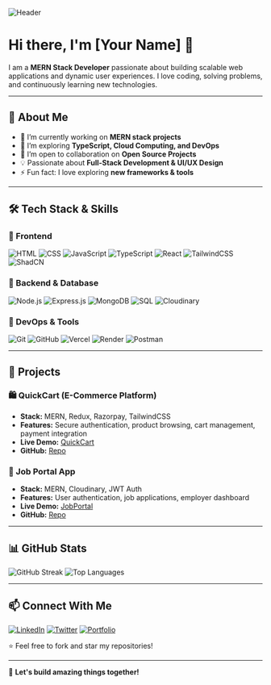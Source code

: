 ![Header](https://raw.githubusercontent.com/your-username/your-repo/main/header-image.png)

# Hi there, I'm [Your Name] 👋

I am a **MERN Stack Developer** passionate about building scalable web applications and dynamic user experiences. I love coding, solving problems, and continuously learning new technologies.

---

## 🚀 About Me

- 🔭 I’m currently working on **MERN stack projects**
- 🌱 I’m exploring **TypeScript, Cloud Computing, and DevOps**
- 🤝 I’m open to collaboration on **Open Source Projects**
- 💡 Passionate about **Full-Stack Development & UI/UX Design**
- ⚡ Fun fact: I love exploring **new frameworks & tools**

---

## 🛠 Tech Stack & Skills

### 🔹 Frontend
![HTML](https://img.shields.io/badge/HTML5-E34F26?style=for-the-badge&logo=html5&logoColor=white)
![CSS](https://img.shields.io/badge/CSS3-1572B6?style=for-the-badge&logo=css3&logoColor=white)
![JavaScript](https://img.shields.io/badge/JavaScript-F7DF1E?style=for-the-badge&logo=javascript&logoColor=black)
![TypeScript](https://img.shields.io/badge/TypeScript-007ACC?style=for-the-badge&logo=typescript&logoColor=white)
![React](https://img.shields.io/badge/React-61DAFB?style=for-the-badge&logo=react&logoColor=black)
![TailwindCSS](https://img.shields.io/badge/TailwindCSS-38B2AC?style=for-the-badge&logo=tailwind-css&logoColor=white)
![ShadCN](https://img.shields.io/badge/ShadCN-000000?style=for-the-badge&logo=shadcn&logoColor=white)

### 🔹 Backend & Database
![Node.js](https://img.shields.io/badge/Node.js-339933?style=for-the-badge&logo=node.js&logoColor=white)
![Express.js](https://img.shields.io/badge/Express.js-000000?style=for-the-badge&logo=express&logoColor=white)
![MongoDB](https://img.shields.io/badge/MongoDB-47A248?style=for-the-badge&logo=mongodb&logoColor=white)
![SQL](https://img.shields.io/badge/SQL-4479A1?style=for-the-badge&logo=sqlite&logoColor=white)
![Cloudinary](https://img.shields.io/badge/Cloudinary-FFBB00?style=for-the-badge&logo=cloudinary&logoColor=white)

### 🔹 DevOps & Tools
![Git](https://img.shields.io/badge/Git-F05032?style=for-the-badge&logo=git&logoColor=white)
![GitHub](https://img.shields.io/badge/GitHub-181717?style=for-the-badge&logo=github&logoColor=white)
![Vercel](https://img.shields.io/badge/Vercel-000000?style=for-the-badge&logo=vercel&logoColor=white)
![Render](https://img.shields.io/badge/Render-46E3B7?style=for-the-badge&logo=render&logoColor=white)
![Postman](https://img.shields.io/badge/Postman-FF6C37?style=for-the-badge&logo=postman&logoColor=white)

---

## 📌 Projects

### 🛍 QuickCart (E-Commerce Platform)
- **Stack:** MERN, Redux, Razorpay, TailwindCSS
- **Features:** Secure authentication, product browsing, cart management, payment integration
- **Live Demo:** [QuickCart](https://quickcart.example.com)
- **GitHub:** [Repo](https://github.com/your-username/quickcart)

### 📄 Job Portal App
- **Stack:** MERN, Cloudinary, JWT Auth
- **Features:** User authentication, job applications, employer dashboard
- **Live Demo:** [JobPortal](https://jobportal.example.com)
- **GitHub:** [Repo](https://github.com/your-username/jobportal)

---

## 📊 GitHub Stats

![GitHub Streak](https://github-readme-streak-stats.herokuapp.com/?user=your-username&theme=tokyonight)
![Top Languages](https://github-readme-stats.vercel.app/api/top-langs/?username=your-username&layout=compact&theme=tokyonight)

---

## 📫 Connect With Me

[![LinkedIn](https://img.shields.io/badge/LinkedIn-0077B5?style=for-the-badge&logo=linkedin&logoColor=white)](https://linkedin.com/in/your-profile)
[![Twitter](https://img.shields.io/badge/Twitter-1DA1F2?style=for-the-badge&logo=twitter&logoColor=white)](https://twitter.com/your-profile)
[![Portfolio](https://img.shields.io/badge/Portfolio-000000?style=for-the-badge&logo=google-chrome&logoColor=white)](https://yourportfolio.com)

⭐️ Feel free to fork and star my repositories!

---

🚀 **Let's build amazing things together!**

